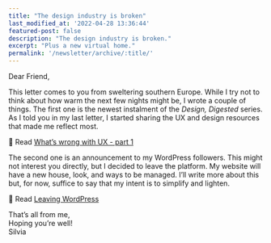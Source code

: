 ```yaml
---
title: "The design industry is broken"
last_modified_at: '2022-04-28 13:36:44'
featured-post: false
description: "The design industry is broken."
excerpt: "Plus a new virtual home."
permalink: '/newsletter/archive/:title/'
---
```

Dear Friend,

This letter comes to you from sweltering southern Europe. While I try not to think about how warm the next few nights might be, I wrote a couple of things. The first one is the newest instalment of the *Design, Digested* series. As I told you in my last letter, I started sharing the UX and design resources that made me reflect most.

<p class="detached">🔗 Read <a href="https://silviamaggidesign.com/design-digested/whats-wrong-with-ux-part-1/">What’s wrong with UX - part 1</a></p>

<p class="detached">The second one is an announcement to my WordPress followers. This might not interest you directly, but I decided to leave the platform. My website will have a new house, look, and ways to be managed. I’ll write more about this but, for now, suffice to say that my intent is to simplify and lighten.</p>

<p class="detached">🔗 Read <a href="https://silviamaggidesign.com/personal/leaving-wordpress/">Leaving WordPress</a></p>

<p class="detached">That’s all from me,<br>
Hoping you’re well!
<br>
Silvia</p>